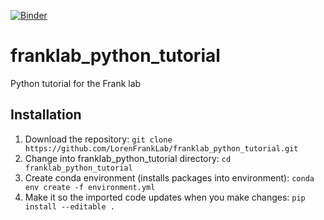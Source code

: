 [![Binder](https://mybinder.org/badge_logo.svg)](https://mybinder.org/v2/gh/LorenFrankLab/franklab_python_tutorial/HEAD?urlpath=lab)
# franklab_python_tutorial
Python tutorial for the Frank lab


## Installation
1. Download the repository:
   ```git clone https://github.com/LorenFrankLab/franklab_python_tutorial.git```
2. Change into franklab_python_tutorial directory:
```cd franklab_python_tutorial```
3. Create conda environment (installs packages into environment):
```conda env create -f environment.yml```
4. Make it so the imported code updates when you make changes:
```pip install --editable .```
